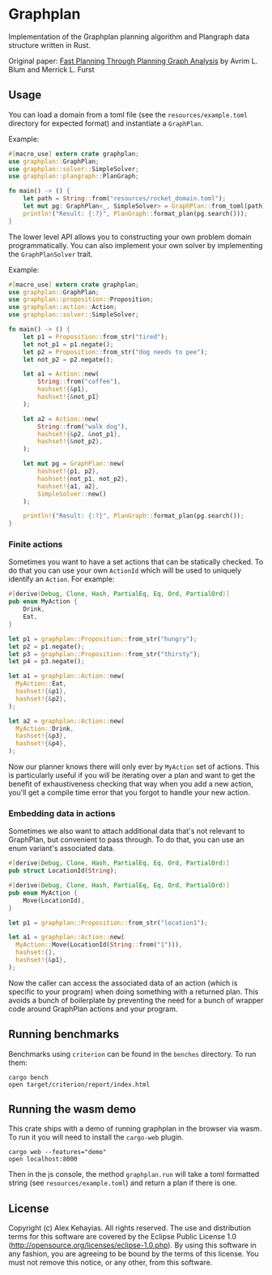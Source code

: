 # Graphplan

Implementation of the Graphplan planning algorithm and Plangraph data structure written in Rust.

Original paper: [Fast Planning Through Planning Graph Analysis](https://www.cs.cmu.edu/~avrim/Papers/graphplan.pdf) by Avrim L. Blum and Merrick L. Furst

## Usage

You can load a domain from a toml file (see the `resources/example.toml` directory for expected format) and instantiate a `GraphPlan`.

Example:

```rust
#[macro_use] extern crate graphplan;
use graphplan::GraphPlan;
use graphplan::solver::SimpleSolver;
use graphplan::plangraph::PlanGraph;

fn main() -> () {
    let path = String::from("resources/rocket_domain.toml");
    let mut pg: GraphPlan<_, SimpleSolver> = GraphPlan::from_toml(path);
    println!("Result: {:?}", PlanGraph::format_plan(pg.search()));
}
```

The lower level API allows you to constructing your own problem domain programmatically. You can also implement your own solver by implementing the `GraphPlanSolver` trait.

Example:

```rust
#[macro_use] extern crate graphplan;
use graphplan::GraphPlan;
use graphplan::proposition::Proposition;
use graphplan::action::Action;
use graphplan::solver::SimpleSolver;

fn main() -> () {
    let p1 = Proposition::from_str("tired");
    let not_p1 = p1.negate();
    let p2 = Proposition::from_str("dog needs to pee");
    let not_p2 = p2.negate();

    let a1 = Action::new(
        String::from("coffee"),
        hashset!{&p1},
        hashset!{&not_p1}
    );

    let a2 = Action::new(
        String::from("walk dog"),
        hashset!{&p2, &not_p1},
        hashset!{&not_p2},
    );

    let mut pg = GraphPlan::new(
        hashset!{p1, p2},
        hashset!{not_p1, not_p2},
        hashset!{a1, a2},
        SimpleSolver::new()
    );

    println!("Result: {:?}", PlanGraph::format_plan(pg.search());
}
```

### Finite actions

Sometimes you want to have a set actions that can be statically checked. To do that you can use your own `ActionId` which will be used to uniquely identify an `Action`. For example:

```rust
#[derive(Debug, Clone, Hash, PartialEq, Eq, Ord, PartialOrd)]
pub enum MyAction {
    Drink,
    Eat,
}

let p1 = graphplan::Proposition::from_str("hungry");
let p2 = p1.negate();
let p3 = graphplan::Proposition::from_str("thirsty");
let p4 = p3.negate();

let a1 = graphplan::Action::new(
  MyAction::Eat,
  hashset!{&p1},
  hashset!{&p2},
);

let a2 = graphplan::Action::new(
  MyAction::Drink,
  hashset!{&p3},
  hashset!{&p4},
);
```

Now our planner knows there will only ever by `MyAction` set of actions. This is particularly useful if you will be iterating over a plan and want to get the benefit of exhaustiveness checking that way when you add a new action, you'll get a compile time error that you forgot to handle your new action.

### Embedding data in actions

Sometimes we also want to attach additional data that's not relevant to GraphPlan, but convenient to pass through. To do that, you can use an enum variant's associated data.

```rust
#[derive(Debug, Clone, Hash, PartialEq, Eq, Ord, PartialOrd)]
pub struct LocationId(String);

#[derive(Debug, Clone, Hash, PartialEq, Eq, Ord, PartialOrd)]
pub enum MyAction {
    Move(LocationId),
}

let p1 = graphplan::Proposition::from_str("location1");

let a1 = graphplan::Action::new(
  MyAction::Move(LocationId(String::from("1"))),
  hashset!{},
  hashset!{&p1},
);

```

Now the caller can access the associated data of an action (which is specific to your program) when doing something with a returned plan. This avoids a bunch of boilerplate by preventing the need for a bunch of wrapper code around GraphPlan actions and your program.

## Running benchmarks

Benchmarks using `criterion` can be found in the `benches` directory. To run them:

```
cargo bench
open target/criterion/report/index.html
```

## Running the wasm demo

This crate ships with a demo of running graphplan in the browser via wasm. To run it you will need to install the `cargo-web` plugin.

```
cargo web --features="demo"
open localhost:8000
```
Then in the js console, the method `graphplan.run` will take a toml formatted string (see `resources/example.toml`) and return a plan if there is one.

## License

Copyright (c) Alex Kehayias. All rights reserved. The use and
distribution terms for this software are covered by the Eclipse Public
License 1.0 (http://opensource.org/licenses/eclipse-1.0.php). By using
this software in any fashion, you are agreeing to be bound by the
terms of this license. You must not remove this notice, or any other,
from this software.
